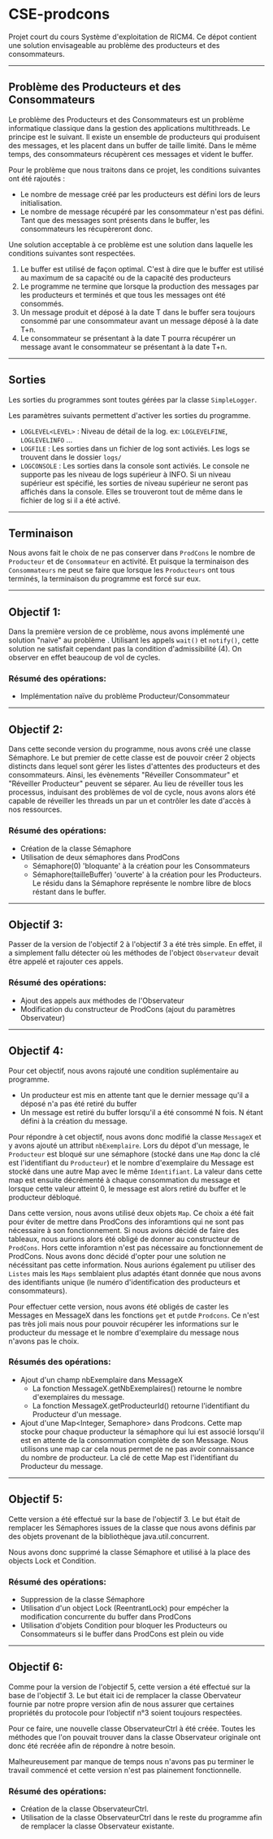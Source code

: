 CSE-prodcons
=============

Projet court du cours Système d'exploitation de RICM4. Ce dépot contient une solution envisageable au problème des producteurs et des consommateurs.


---
<!--==========================  Producteur Consommateur ==========================-->
## Problème des Producteurs et des Consommateurs
Le problème des Producteurs et des Consommateurs est un problème informatique classique dans la gestion des applications multithreads. Le principe est le suivant. Il existe un ensemble de producteurs qui produisent des messages, et les placent dans un buffer de taille limité. Dans le même temps, des consommateurs récupèrent ces messages et vident le buffer.

Pour le problème que nous traitons dans ce projet, les conditions suivantes ont été rajoutés :
- Le nombre de message créé par les producteurs est défini lors de leurs initialisation.
- Le nombre de message récupéré par les consommateur n'est pas défini. Tant que des messages sont présents dans le buffer, les consommateurs les récupèreront donc.

Une solution acceptable à ce problème est une solution dans laquelle les conditions suivantes sont respectées.
1. Le buffer est utilisé de façon optimal. C'est à dire que le buffer est utilisé au maximum de sa capacité ou de la capacité des producteurs
2. Le programme ne termine que lorsque la production des messages par les producteurs et terminés et que tous les messages ont été consommés.
3. Un message produit et déposé à la date T dans le buffer sera toujours consommé par une consommateur avant un message déposé à la date T+n.
4. Le consommateur se présentant à la date T pourra récupérer un message avant le consommateur se présentant à la date T+n.


---
<!--==========================  SORTIES ==========================-->
## Sorties
Les sorties du programmes sont toutes gérées par la classe ``SimpleLogger``.

Les paramètres suivants permettent d'activer les sorties du programme.
- ``LOGLEVEL<LEVEL>`` : Niveau de détail de la log. ex: ``LOGLEVELFINE``, ``LOGLEVELINFO`` ...
- ``LOGFILE`` : Les sorties dans un fichier de log sont activiés. Les logs se trouvent dans le dossier ``logs/``
- ``LOGCONSOLE`` : Les sorties dans la console sont activiés. Le console ne supporte pas les niveau de logs supérieur à INFO. Si
un niveau supérieur est spécifié, les sorties de niveau supérieur ne seront pas affichés dans la console. Elles se trouveront
tout de même dans le fichier de log si il a été activé.

---
<!--==========================  Terminaison ==========================-->
## Terminaison
Nous avons fait le choix de ne pas conserver dans ``ProdCons`` le nombre de ``Producteur`` et de ``Consommateur`` en activité. Et puisque la terminaison des ``Consommateurs`` ne peut se faire que lorsque les ``Producteurs`` ont tous terminés, la terminaison du programme est forcé sur eux.

---
<!--==========================  OBJECTIF 1 ==========================-->
## Objectif 1:
Dans la première version de ce problème, nous avons implémenté une solution "naive" au problème . Utilisant les appels ``wait()`` et ``notify()``, cette solution ne satisfait cependant pas la condition d'admissibilité (4). On observer en effet beaucoup de vol de cycles.

### Résumé des opérations:
- Implémentation naïve du problème Producteur/Consommateur

---
<!--==========================  OBJECTIF 2 ==========================-->
## Objectif 2:
Dans cette seconde version du programme, nous avons créé une classe Sémaphore. Le but premier de cette classe est de pouvoir créer 2 objects distincts dans lequel sont gérer les listes d'attentes des producteurs et des consommateurs. Ainsi, les évènements "Réveiller Consommateur" et "Réveiller Producteur" peuvent se séparer. Au lieu de réveiller tous les processus, induisant des problèmes de vol de cycle, nous avons alors été capable de réveiller les threads un par un et contrôler les date d'accès à nos ressources.

### Résumé des opérations:
- Création de la classe Sémaphore
- Utilisation de deux sémaphores dans ProdCons
	- Sémaphore(0) 'bloquante' à la création pour les Consommateurs
	- Sémaphore(tailleBuffer) 'ouverte' à la création pour les Producteurs. Le résidu dans la Sémaphore représente le nombre libre de blocs réstant dans le buffer.

---
<!--==========================  OBJECTIF 3 ==========================-->
## Objectif 3:
Passer de la version de l'objectif 2 à l'objectif 3 a été très simple. En effet, il a simplement fallu détecter où les méthodes de l'object ``Observateur`` devait être appelé et rajouter ces appels.

### Résumé des opérations:
- Ajout des appels aux méthodes de l'Observateur
- Modification du constructeur de ProdCons (ajout du paramètres Observateur)

---
<!--==========================  OBJECTIF 4 ==========================-->
## Objectif 4:
Pour cet objectif, nous avons rajouté une condition suplémentaire au programme.
- Un producteur est mis en attente tant que le dernier message qu'il a déposé n'a pas été retiré du buffer
- Un message est retiré du buffer lorsqu'il a été consommé N fois. N étant défini à la création du message.

Pour répondre à cet objectif, nous avons donc modifié la classe ``MessageX`` et y avons ajouté un attribut ``nbExemplaire``. Lors du dépot d'un message, le ``Producteur`` est bloqué sur une sémaphore (stocké dans une ``Map`` donc la clé est l'identifiant du ``Producteur``) et le nombre d'exemplaire du Message est stocké dans une autre Map avec le même ``Identifiant``. La valeur dans cette map est ensuite décrémenté à chaque consommation du message et lorsque cette valeur atteint 0, le message est alors retiré du buffer et le producteur débloqué.


Dans cette version, nous avons utilisé deux objets ``Map``. Ce choix a été fait pour éviter de mettre dans ProdCons des inforamtions qui ne sont pas nécessaire à son fonctionnement. Si nous avions décidé de faire des tableaux, nous aurions alors été obligé de donner au constructeur de ``ProdCons``. Hors cette inforamtion n'est pas nécessaire au fonctionnement de ProdCons. Nous avons donc décidé d'opter pour une solution ne nécéssitant pas cette information. Nous aurions également pu utiliser des ``Listes`` mais les ``Maps`` semblaient plus adaptés étant donnée que nous avons des identifiants unique (le numéro d'identification des producteurs et consommateurs).

Pour effectuer cette version, nous avons été obligés de caster les Messages en MessageX dans les fonctions ``get`` et ``put``de ``Prodcons``. Ce n'est pas très joli mais nous pour pouvoir récupérer les informations sur le producteur du message et le nombre d'exemplaire du message nous n'avons pas le choix.

### Résumés des opérations:
- Ajout d'un champ nbExemplaire dans MessageX
	- La fonction MessageX.getNbExemplaires() retourne le nombre d'exemplaires du message.
	- La fonction MessageX.getProducteurId() retourne l'identifiant du Producteur d'un message.
- Ajout d'une Map<Integer, Semaphore> dans Prodcons. Cette map stocke pour chaque producteur la sémaphore qui lui est associé lorsqu'il est en attente de la consommation complète de son Message. Nous utilisons une map car cela nous permet de ne pas avoir connaissance du nombre de producteur. La clé de cette Map est l'identifiant du Producteur du message.

---
<!--==========================  OBJECTIF 5 ==========================-->
## Objectif 5:
Cette version a été effectué sur la base de l'objectif 3. Le but était de remplacer les Sémaphores issues de la classe que nous avons définis par des objets provenant de la bibliothèque java.util.concurrent.

Nous avons donc supprimé la classe Sémaphore et utilisé à la place des objects Lock et Condition.

### Résumé des opérations:
- Suppression de la classe Sémaphore
- Utilisation d'un object Lock (ReentrantLock) pour empécher la modification concurrente du buffer dans ProdCons
- Utilisation d'objets Condition pour bloquer les Producteurs ou Consommateurs si le buffer dans ProdCons est plein ou vide

---
<!--==========================  OBJECTIF 6 ==========================-->
## Objectif 6:
Comme pour la version de l'objectif 5, cette version a été effectué sur la base de l'objectif 3. Le but était ici de remplacer la classe Obervateur fournie par notre propre version afin de nous assurer que certaines propriétés du protocole pour l’objectif n°3 soient toujours respectées.

Pour ce faire, une nouvelle classe ObservateurCtrl à été créée. Toutes les méthodes que l'on pouvait trouver dans la classe Observateur originale ont donc été recréée afin de répondre à notre besoin. 

Malheureusement par manque de temps nous n'avons pas pu terminer le travail commencé et cette version n'est pas plainement fonctionnelle. 

### Résumé des opérations:
- Création de la classe ObservateurCtrl.
- Utilisation de la classe ObservateurCtrl dans le reste du programme afin de remplacer la classe Observateur existante.
